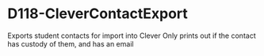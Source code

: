 # D118-CleverContactExport
Exports student contacts for import into Clever
Only prints out if the contact has custody of them, and has an email
